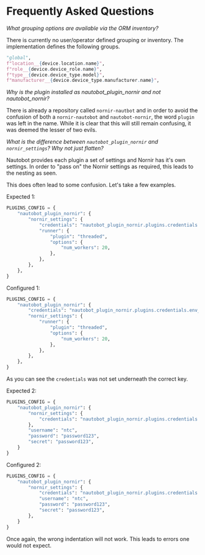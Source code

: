 # Frequently Asked Questions

_What grouping options are available via the ORM inventory?_

There is currently no user/operator defined grouping or inventory. The implementation defines the following groups.

```python
"global",
f"location__{device.location.name}",
f"role__{device.device_role.name}",
f"type__{device.device_type.model}",
f"manufacturer__{device.device_type.manufacturer.name}",
```

_Why is the plugin installed as nautobot_plugin_nornir and not nautobot_nornir?_

There is already a repository called `nornir-nautbot` and in order to avoid the confusion of both a `nornir-nautobot` and `nautobot-nornir`, the word `plugin` was left in the name. While it is clear that this will still remain confusing, it was deemed the lesser of two evils.

_What is the difference between `nautobot_plugin_nornir` and `nornir_settings`? Why not just flatten?_

Nautobot provides each plugin a set of settings and Nornir has it's own settings. In order to "pass on" the Nornir settings as required, this leads to the nesting as seen. 

This does often lead to some confusion. Let's take a few examples. 

Expected 1:
```python
PLUGINS_CONFIG = {
    "nautobot_plugin_nornir": {
        "nornir_settings": {
            "credentials": "nautobot_plugin_nornir.plugins.credentials.env_vars.CredentialsEnvVars",
            "runner": {
                "plugin": "threaded",
                "options": {
                    "num_workers": 20,
                },
            },
        },
    },
}
```

Configured 1:
```python
PLUGINS_CONFIG = {
    "nautobot_plugin_nornir": {
        "credentials": "nautobot_plugin_nornir.plugins.credentials.env_vars.CredentialsEnvVars",
        "nornir_settings": {
            "runner": {
                "plugin": "threaded",
                "options": {
                    "num_workers": 20,
                },
            },
        },
    },
}
```
As you can see the `credentials` was not set underneath the correct key. 

Expected 2:
```python
PLUGINS_CONFIG = {
    "nautobot_plugin_nornir": {
        "nornir_settings": {
            "credentials": "nautobot_plugin_nornir.plugins.credentials.settings_vars.CredentialsSettingsVars",
        },
        "username": "ntc",
        "password": "password123",
        "secret": "password123",
    }
}
```

Configured 2:
```python
PLUGINS_CONFIG = {
    "nautobot_plugin_nornir": {
        "nornir_settings": {
            "credentials": "nautobot_plugin_nornir.plugins.credentials.settings_vars.CredentialsSettingsVars",
            "username": "ntc",
            "password": "password123",
            "secret": "password123",
        },
    }
}
```

Once again, the wrong indentation will not work. This leads to errors one would not expect.